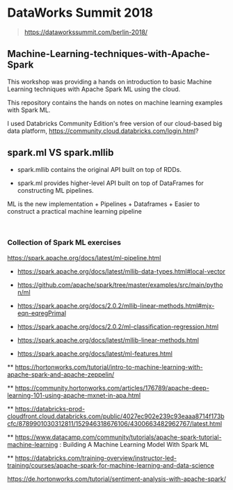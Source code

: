 # DataWorks Summit 2018
> https://dataworkssummit.com/berlin-2018/


## Machine-Learning-techniques-with-Apache-Spark

This workshop was providing a hands on introduction to basic Machine Learning techniques with Apache Spark ML using the cloud. 

This repository contains the hands on notes on machine learning examples with Spark ML.

I used Databricks Community Edition's free version of our cloud-based big data platform, https://community.cloud.databricks.com/login.html?


## spark.ml VS spark.mllib

- spark.mllib contains the original API built on top of RDDs. 

- spark.ml provides higher-level API built on top of DataFrames for constructing ML pipelines.

ML is the new implementation + Pipelines + Dataframes + Easier to construct a practical machine learning pipeline
 

<br>

### Collection of Spark ML exercises 

https://spark.apache.org/docs/latest/ml-pipeline.html

 - https://spark.apache.org/docs/latest/mllib-data-types.html#local-vector
 
 - https://github.com/apache/spark/tree/master/examples/src/main/python/ml
 
 - https://spark.apache.org/docs/2.0.2/mllib-linear-methods.html#mjx-eqn-eqregPrimal
 
 - https://spark.apache.org/docs/2.0.2/ml-classification-regression.html
 
 - https://spark.apache.org/docs/latest/mllib-linear-methods.html
 
 - https://spark.apache.org/docs/latest/ml-features.html



** https://hortonworks.com/tutorial/intro-to-machine-learning-with-apache-spark-and-apache-zeppelin/

** https://community.hortonworks.com/articles/176789/apache-deep-learning-101-using-apache-mxnet-in-apa.html

** https://databricks-prod-cloudfront.cloud.databricks.com/public/4027ec902e239c93eaaa8714f173bcfc/8789901030312811/152946318676106/4300663482962767/latest.html

** https://www.datacamp.com/community/tutorials/apache-spark-tutorial-machine-learning : Building A Machine Learning Model With Spark ML

** https://databricks.com/training-overview/instructor-led-training/courses/apache-spark-for-machine-learning-and-data-science

https://de.hortonworks.com/tutorial/sentiment-analysis-with-apache-spark/



